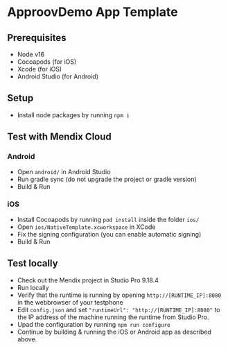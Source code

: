 # ApproovDemo App Template
 
## Prerequisites

* Node v16
* Cocoapods (for iOS)
* Xcode (for iOS)
* Android Studio (for Android)

## Setup

* Install node packages by running `npm i`

## Test with Mendix Cloud

### Android

* Open `android/` in Android Studio
* Run gradle sync (do not upgrade the project or gradle version)
* Build & Run

### iOS

* Install Cocoapods by running `pod install` inside the folder `ios/`
* Open `ios/NativeTemplate.xcworkspace` in XCode
* Fix the signing configuration (you can enable automatic signing)
* Build & Run

## Test locally

* Check out the Mendix project in Studio Pro 9.18.4
* Run locally
* Verify that the runtime is running by opening `http://[RUNTIME_IP]:8080` in the webbrowser of your testphone
* Edit `config.json` and set `"runtimeUrl": "http://[RUNTIME_IP]:8080"` to the IP address of the machine running the runtime from Studio Pro.
* Upad the configuration by running `npm run configure`
* Continue by building & running the iOS or Android app as described above.
